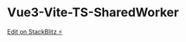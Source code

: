 # Vue3-Vite-TS-SharedWorker

[Edit on StackBlitz ⚡️](https://stackblitz.com/edit/vitejs-vite-tbmtlk)